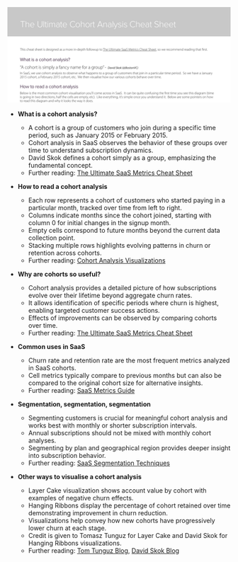 ![Cohort-Analysis-Cheat-Sheet](Cohort-Analysis-Cheat-Sheet.best.png)

- **What is a cohort analysis?**
  - A cohort is a group of customers who join during a specific time period, such as January 2015 or February 2015.
  - Cohort analysis in SaaS observes the behavior of these groups over time to understand subscription dynamics.
  - David Skok defines a cohort simply as a group, emphasizing the fundamental concept.
  - Further reading: [The Ultimate SaaS Metrics Cheat Sheet](https://blog.chartmogul.com/2015/01/the-ultimate-saas-metrics-cheat-sheet)

- **How to read a cohort analysis**
  - Each row represents a cohort of customers who started paying in a particular month, tracked over time from left to right.
  - Columns indicate months since the cohort joined, starting with column 0 for initial changes in the signup month.
  - Empty cells correspond to future months beyond the current data collection point.
  - Stacking multiple rows highlights evolving patterns in churn or retention across cohorts.
  - Further reading: [Cohort Analysis Visualizations](https://blog.chartmogul.com/2015/01/the-ultimate-saas-metrics-cheat-sheet)

- **Why are cohorts so useful?**
  - Cohort analysis provides a detailed picture of how subscriptions evolve over their lifetime beyond aggregate churn rates.
  - It allows identification of specific periods where churn is highest, enabling targeted customer success actions.
  - Effects of improvements can be observed by comparing cohorts over time.
  - Further reading: [The Ultimate SaaS Metrics Cheat Sheet](https://blog.chartmogul.com/2015/01/the-ultimate-saas-metrics-cheat-sheet)

- **Common uses in SaaS**
  - Churn rate and retention rate are the most frequent metrics analyzed in SaaS cohorts.
  - Cell metrics typically compare to previous months but can also be compared to the original cohort size for alternative insights.
  - Further reading: [SaaS Metrics Guide](https://blog.chartmogul.com/2015/01/the-ultimate-saas-metrics-cheat-sheet)

- **Segmentation, segmentation, segmentation**
  - Segmenting customers is crucial for meaningful cohort analysis and works best with monthly or shorter subscription intervals.
  - Annual subscriptions should not be mixed with monthly cohort analyses.
  - Segmenting by plan and geographical region provides deeper insight into subscription behavior.
  - Further reading: [SaaS Segmentation Techniques](https://blog.chartmogul.com/2015/01/the-ultimate-saas-metrics-cheat-sheet)

- **Other ways to visualise a cohort analysis**
  - Layer Cake visualization shows account value by cohort with examples of negative churn effects.
  - Hanging Ribbons display the percentage of cohort retained over time demonstrating improvement in churn reduction.
  - Visualizations help convey how new cohorts have progressively lower churn at each stage.
  - Credit is given to Tomasz Tunguz for Layer Cake and David Skok for Hanging Ribbons visualizations.
  - Further reading: [Tom Tunguz Blog](https://tomtunguz.com), [David Skok Blog](https://www.forentrepreneurs.com)
